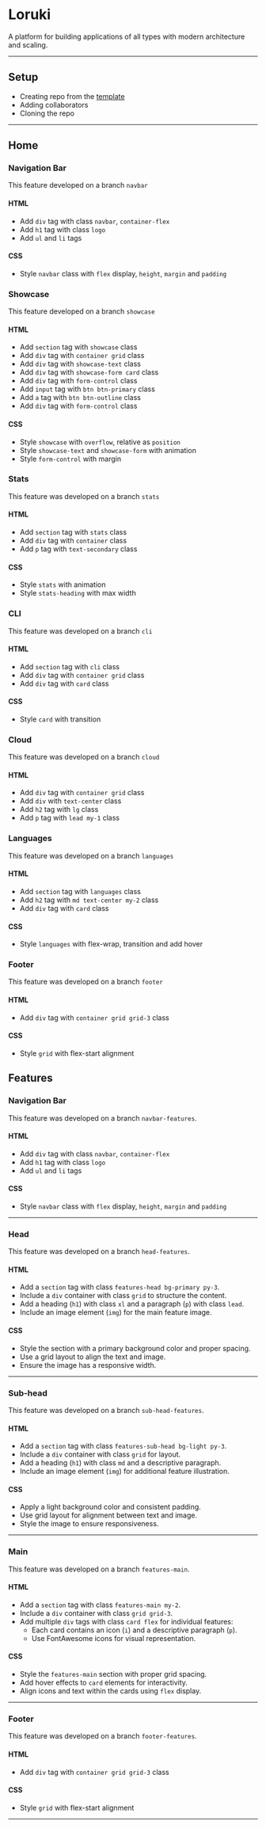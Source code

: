 # Loruki

A platform for building applications of all types with modern architecture and
scaling.

---

## Setup

- Creating repo from the
  [template](https://github.com/HackYourFutureBelgium/template-html-css)
- Adding collaborators
- Cloning the repo

---

## Home
<!-- NAVBAR -->
### Navigation Bar

This feature developed on a branch `navbar`

#### HTML

- Add `div` tag with class `navbar`, `container-flex`
- Add `h1` tag with class `logo`
- Add `ul` and `li` tags

#### CSS

- Style `navbar` class with `flex` display, `height`, `margin` and `padding`

<!-- SHOWCASE -->

### Showcase

This feature developed on a branch `showcase`

#### HTML

- Add `section` tag with `showcase` class
- Add `div` tag with `container grid` class
- Add `div` tag with `showcase-text` class
- Add `div` tag with `showcase-form card` class
- Add `div` tag with `form-control` class
- Add `input` tag with `btn btn-primary` class
- Add `a` tag with `btn btn-outline` class
- Add `div` tag with `form-control` class

#### CSS

- Style `showcase` with `overflow`, relative as `position`
- Style `showcase-text` and `showcase-form` with animation
- Style `form-control` with margin

<!-- STATS -->

### Stats

This feature was developed on a branch `stats`

#### HTML

- Add `section` tag with `stats` class
- Add `div` tag with `container` class
- Add `p` tag with `text-secondary` class

#### CSS

- Style `stats` with animation
- Style `stats-heading` with max width

<!-- CLI -->

### CLI

This feature was developed on a branch `cli`

#### HTML

- Add `section` tag with `cli` class
- Add `div` tag with `container grid` class
- Add `div` tag with `card` class

#### CSS

- Style `card` with transition

<!-- CLOUD -->

### Cloud

This feature was developed on a branch `cloud`

#### HTML

- Add `div` tag with `container grid` class
- Add `div` with `text-center` class
- Add `h2` tag with `lg` class
- Add `p` tag with `lead my-1` class

<!-- LANGUAGES -->

### Languages

This feature was developed on a branch `languages`

#### HTML

- Add `section` tag with `languages` class
- Add `h2` tag with `md text-center my-2` class
- Add `div` tag with `card` class

#### CSS

- Style `languages` with flex-wrap, transition and add hover

<!-- FOOTER -->

### Footer

This feature was developed on a branch `footer`

#### HTML

- Add `div` tag with `container grid grid-3` class

#### CSS

- Style `grid` with flex-start alignment

## Features

### Navigation Bar

This feature was developed on a branch `navbar-features`.

#### HTML

- Add `div` tag with class `navbar`, `container-flex`
- Add `h1` tag with class `logo`
- Add `ul` and `li` tags

#### CSS

- Style `navbar` class with `flex` display, `height`, `margin` and `padding`

---

### Head

This feature was developed on a branch `head-features`.

#### HTML

- Add a `section` tag with class `features-head bg-primary py-3`.
- Include a `div` container with class `grid` to structure the content.
- Add a heading (`h1`) with class `xl` and a paragraph (`p`) with class `lead`.
- Include an image element (`img`) for the main feature image.

#### CSS

- Style the section with a primary background color and proper spacing.
- Use a grid layout to align the text and image.
- Ensure the image has a responsive width.

---

### Sub-head

This feature was developed on a branch `sub-head-features`.

#### HTML

- Add a `section` tag with class `features-sub-head bg-light py-3`.
- Include a `div` container with class `grid` for layout.
- Add a heading (`h1`) with class `md` and a descriptive paragraph.
- Include an image element (`img`) for additional feature illustration.

#### CSS

- Apply a light background color and consistent padding.
- Use grid layout for alignment between text and image.
- Style the image to ensure responsiveness.

---

### Main

This feature was developed on a branch `features-main`.

#### HTML

- Add a `section` tag with class `features-main my-2`.
- Include a `div` container with class `grid grid-3`.
- Add multiple `div` tags with class `card flex` for individual features:
  - Each card contains an icon (`i`) and a descriptive paragraph (`p`).
  - Use FontAwesome icons for visual representation.

#### CSS

- Style the `features-main` section with proper grid spacing.
- Add hover effects to `card` elements for interactivity.
- Align icons and text within the cards using `flex` display.

---

### Footer

This feature was developed on a branch `footer-features`.

#### HTML

- Add `div` tag with `container grid grid-3` class

#### CSS

- Style `grid` with flex-start alignment

---
